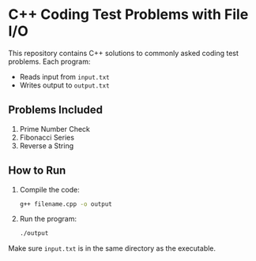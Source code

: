 
# C++ Coding Test Problems with File I/O

This repository contains C++ solutions to commonly asked coding test problems. Each program:
- Reads input from `input.txt`
- Writes output to `output.txt`

## Problems Included
1. Prime Number Check
2. Fibonacci Series
3. Reverse a String

## How to Run

1. Compile the code:
   ```bash
   g++ filename.cpp -o output
   ```

2. Run the program:
   ```bash
   ./output
   ```

Make sure `input.txt` is in the same directory as the executable.
